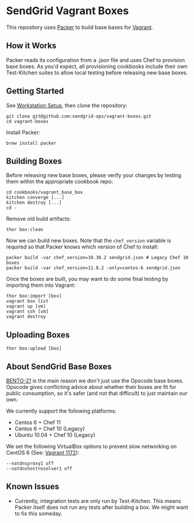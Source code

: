 # SendGrid Vagrant Boxes

This repository uses [Packer](http://www.packer.io) to build base bases for
[Vagrant](http://www.vagrantup.com/).

## How it Works

Packer reads its configuration from a .json file and uses Chef to provision
base boxes. As you'd expect, all provisioning cookbooks include their own
Test-Kitchen suites to allow local testing before releasing new base boxes.

## Getting Started

See [Workstation Setup](https://wiki.sendgrid.net/display/OPS/Workstation+Setup),
then clone the repository:

    git clone git@github.com:sendgrid-ops/vagrant-boxes.git
    cd vagrant-boxes

Install Packer:

    brew install packer

## Building Boxes

Before releasing new base boxes, please verify your changes by testing them
within the appropriate cookbook repo:

    cd cookbooks/vagrant_base_box
    kitchen converge [...]
    kitchen destroy [...]
    cd -

Remove old build artifacts:

    thor box:clean

Now we can build new boxes. Note that the `chef_version` variable is required
so that Packer knows which version of Chef to install:

    packer build -var chef_version=10.30.2 sendgrid.json # Legacy Chef 10 boxes
    packer build -var chef_version=11.8.2 -only=centos-6 sendgrid.json

Once the boxes are built, you may want to do some final testing by importing
them into Vagrant:

    thor box:import [box]
    vagrant box list
    vagrant up [vm]
    vagrant ssh [vm]
    vagrant destroy

## Uploading Boxes

    thor box:upload [box]

## About SendGrid Base Boxes

[BENTO-21](https://tickets.opscode.com/browse/BENTO-21) is the main reason we
don't just use the Opscode base boxes. Opscode gives conflicting advice about
whether their boxes are fit for public consumption, so it's safer (and not
that difficult) to just maintain our own.

We currently support the following platforms:

- Centos 6 + Chef 11
- Centos 6 + Chef 10 (Legacy)
- Ubuntu 10.04 + Chef 10 (Legacy)

We set the following VirtualBox options to prevent slow networking on CentOS 6
(See: [Vagrant 1172](https://github.com/mitchellh/vagrant/issues/1172)):

    --natdnsproxy1 off
    --natdnshostresolver1 off

## Known Issues

- Currently, integration tests are only run by Test-Kitchen. This means Packer
itself does not run any tests after building a box. We might want to fix this
someday.
